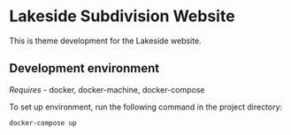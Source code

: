 # Lakeside Subdivision Website

This is theme development for the Lakeside website.

## Development environment

*Requires* - docker, docker-machine, docker-compose

To set up environment, run the following command in the project directory:

`
docker-compose up
`
